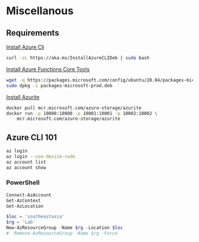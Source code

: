# Miscellanous

## Requirements

[Install Azure Cli](https://docs.microsoft.com/en-us/cli/azure/install-azure-cli)
```bash
curl -sL https://aka.ms/InstallAzureCLIDeb | sudo bash
```

[Install Azure Functions Core Tools](https://github.com/Azure/azure-functions-core-tools)
```bash
wget -q https://packages.microsoft.com/config/ubuntu/20.04/packages-microsoft-prod.deb
sudo dpkg -i packages-microsoft-prod.deb
```

[Install Azurite](https://docs.microsoft.com/en-us/azure/storage/common/storage-use-azurite?tabs=docker-hub)
```bash
docker pull mcr.microsoft.com/azure-storage/azurite
docker run -p 10000:10000 -p 10001:10001 -p 10002:10002 \
    mcr.microsoft.com/azure-storage/azurite
```

## Azure CLI 101

```bash
az login
az login --use-device-code
az account list
az account show
```

### PowerShell

```powershell
Connect-AzAccount
Get-AzContext
Get-AzLocation
```

```powershell
$loc = 'southeastasia'
$rg = 'Lab'
New-AzResourceGroup -Name $rg -Location $loc
#  Remove-AzResourceGroup -Name $rg -Force
```